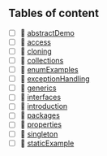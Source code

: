 ## Tables of content
- [ ] 📁 [abstractDemo](./abstractDemo)
- [ ] 📁 [access](./access)
- [ ] 📁 [cloning](./cloning)
- [ ] 📁 [collections](./collections)
- [ ] 📁 [enumExamples](./enumExamples)
- [ ] 📁 [exceptionHandling](./exceptionHandling)
- [ ] 📁 [generics](./generics)
- [ ] 📁 [interfaces](./interfaces)
- [ ] 📁 [introduction](./introduction)
- [ ] 📁 [packages](./packages)
- [ ] 📁 [properties](./properties)
- [ ] 📁 [singleton](./singleton)
- [ ] 📁 [staticExample](./staticExample)
